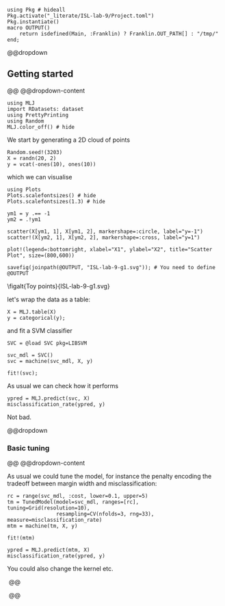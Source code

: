 <!--This file was generated, do not modify it.-->
````julia:ex1
using Pkg # hideall
Pkg.activate("_literate/ISL-lab-9/Project.toml")
Pkg.instantiate()
macro OUTPUT()
    return isdefined(Main, :Franklin) ? Franklin.OUT_PATH[] : "/tmp/"
end;
````

@@dropdown
## Getting started
@@
@@dropdown-content

````julia:ex2
using MLJ
import RDatasets: dataset
using PrettyPrinting
using Random
MLJ.color_off() # hide
````

We start by generating a 2D cloud of points

````julia:ex3
Random.seed!(3203)
X = randn(20, 2)
y = vcat(-ones(10), ones(10))
````

which we can visualise

````julia:ex4
using Plots
Plots.scalefontsizes() # hide
Plots.scalefontsizes(1.3) # hide

ym1 = y .== -1
ym2 = .!ym1

scatter(X[ym1, 1], X[ym1, 2], markershape=:circle, label="y=-1")
scatter!(X[ym2, 1], X[ym2, 2], markershape=:cross, label="y=1")

plot!(legend=:bottomright, xlabel="X1", ylabel="X2", title="Scatter Plot", size=(800,600))

savefig(joinpath(@OUTPUT, "ISL-lab-9-g1.svg")); # You need to define @OUTPUT
````

\figalt{Toy points}{ISL-lab-9-g1.svg}

let's wrap the data as a table:

````julia:ex5
X = MLJ.table(X)
y = categorical(y);
````

and fit a SVM classifier

````julia:ex6
SVC = @load SVC pkg=LIBSVM

svc_mdl = SVC()
svc = machine(svc_mdl, X, y)

fit!(svc);
````

As usual we can check how it performs

````julia:ex7
ypred = MLJ.predict(svc, X)
misclassification_rate(ypred, y)
````

Not bad.

@@dropdown
### Basic tuning
@@
@@dropdown-content

As usual we could tune the model, for instance the penalty encoding the tradeoff between margin width and misclassification:

````julia:ex8
rc = range(svc_mdl, :cost, lower=0.1, upper=5)
tm = TunedModel(model=svc_mdl, ranges=[rc], tuning=Grid(resolution=10),
                resampling=CV(nfolds=3, rng=33), measure=misclassification_rate)
mtm = machine(tm, X, y)

fit!(mtm)

ypred = MLJ.predict(mtm, X)
misclassification_rate(ypred, y)
````

You could also change the kernel etc.

‎
@@

‎
@@

